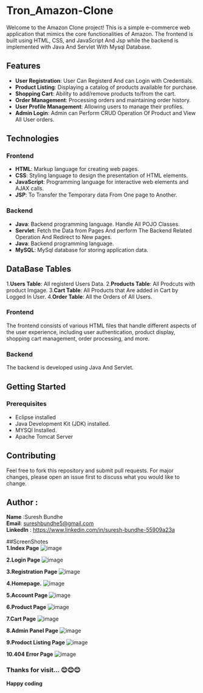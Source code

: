# Tron_Amazon-Clone
 Welcome to the Amazon Clone project! This is a simple e-commerce web application that mimics the core functionalities of Amazon. The frontend is built using HTML, CSS, and JavaScript And Jsp while the backend is implemented with Java And Servlet  With Mysql Database.
 



## Features

- **User Registration**: User Can Registerd And can Login with Credentials.
- **Product Listing**: Displaying a catalog of products available for purchase.
- **Shopping Cart**: Ability to add/remove products to/from the cart.
- **Order Management**: Processing orders and maintaining order history.
- **User Profile Management**: Allowing users to manage their profiles.
- **Admin Login**: Admin can Perform CRUD Operation Of Product and View All User orders.


## Technologies

### Frontend

- **HTML**: Markup language for creating web pages.
- **CSS**: Styling language to design the presentation of HTML elements.
- **JavaScript**: Programming language for interactive web elements and AJAX calls.
- **JSP**: To Transfer the Temporary data From One page to Another.

### Backend

- **Java**:  Backend programming language. Handle All POJO Classes.
- **Servlet**: Fetch the Data from Pages And perform The Backend Related Operation And Redirect to New pages.
- **Java**: Backend programming language.
- **MySQL**: MySql database for storing application data.

## DataBase Tables
1.**Users Table**:  All registerd Users Data.
2.**Products Table**: All Prodcuts with product Imgage.
3.**Cart Table**: All Products that Are added in Cart by Logged In User.
4.**Order Table**: All the Orders of All Users.

### Frontend

The frontend consists of various HTML files that handle different aspects of the user experience, including user authentication, product display, shopping cart management, order processing, and more.

### Backend

The backend is developed using Java And Servlet.

## Getting Started

### Prerequisites

- Eclipse installed
- Java Development Kit (JDK) installed.
- MYSQl Installed.
- Apache Tomcat Server

## Contributing

Feel free to fork this repository and submit pull requests. For major changes, please open an issue first to discuss what you would like to change.

## Author :
   **Name** :Suresh Bundhe
   <br>
   **Email**: sureshbundhe5@gmail.com
   <br>
   **LinkedIn** :  https://www.linkedin.com/in/suresh-bundhe-55909a23a






##ScreenShotes <br>
**1.Index Page**
![image](https://github.com/Suresh2213/Tron_Amazon-Clone/assets/37530605/220bee7d-bcf1-4f95-8062-172ec8346283)

**2.Login Page**
![image](https://github.com/Suresh2213/Tron_Amazon-Clone/assets/37530605/012210c1-ecba-4022-9138-dedb5b032324)

**3.Registration Page**
![image](https://github.com/Suresh2213/Tron_Amazon-Clone/assets/37530605/facd2749-dc0a-4e03-8a8c-8b776475b6ef)

**4.Homepage.**
![image](https://github.com/Suresh2213/Tron_Amazon-Clone/assets/37530605/3693f712-2193-4620-ab37-cc92eb4dc1e0)

**5.Account Page**
![image](https://github.com/Suresh2213/Tron_Amazon-Clone/assets/37530605/3b724994-63d7-43bc-8bcf-63c9a1cd3df6)

**6.Product Page**
![image](https://github.com/Suresh2213/Tron_Amazon-Clone/assets/37530605/b67a9aa3-4149-4961-b790-63627512e11c)

**7.Cart Page**
![image](https://github.com/Suresh2213/Tron_Amazon-Clone/assets/37530605/f172a056-65e9-454d-9849-0f329f8dacb2)

**8.Admin Panel Page**
![image](https://github.com/Suresh2213/Tron_Amazon-Clone/assets/37530605/708f44eb-db92-42d4-b7d7-d3de3dd2d331)

**9.Prodoct Listing Page**
![image](https://github.com/Suresh2213/Tron_Amazon-Clone/assets/37530605/ae23cd81-cd97-451b-8394-dcb469a77475)

**10.404 Error Page**
![image](https://github.com/Suresh2213/Tron_Amazon-Clone/assets/37530605/2ee119c1-f5a7-40f4-8e25-7577a48c541d)




### Thanks for visit... 😊😊😊
**Happy coding**

